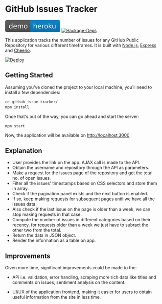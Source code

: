 # GitHub Issues Tracker

[![Demo on Heroku](./extra/demo.svg)](https://github-issues-tracker.herokuapp.com/) [![Hackage-Deps](https://img.shields.io/hackage-deps/v/lens.svg)](https://github.com/pskrunner14/github-issues-tracker/network/dependencies)

This application tracks the number of issues for any GitHub Public Repository for various different timeframes. It is built with [Node.js](https://nodejs.org/), [Express](https://expressjs.com/) and [Cheerio](https://cheerio.js.org/).

[![Deploy](https://www.herokucdn.com/deploy/button.png)](https://heroku.com/deploy)

## Getting Started

Assuming you've cloned the project to your local machine, you'll need to install a few dependencies:

```bash
cd github-issue-tracker/
npm install
```

Once that's out of the way, you can go ahead and start the server:

```bash
npm start
```

Now, the application will be available on [http://localhost:3000](http://localhost:3000/index.html)

## Explanation

- User provides the link on the app. AJAX call is made to the API.
- Obtain the username and repository through the API as parameters.
- Make a request for the issues page of the repository and get the total no. of open issues.
- Filter all the issues' timestamps based on CSS selectors and store them in array.
- Check if the pagination panel exists and the next button is enabled.
- If so, keep making requests for subsequent pages until we have all the issues data.
- Also check if the last issue on the page is older than a week, we can stop making requests in that case.
- Compute the number of issues in different categories based on their recency, for requests older than a week we just have to subract the other two from the total.
- Return the data in JSON object.
- Render the information as a table on app.

## Improvements

Given more time, significant improvements could be made to the:

- API i.e. validation, error handling, scraping more rich data like titles and comments on issues, sentiment analysis on the content.

- UI/UX of the application frontend, making it easier for users to obtain useful information from the site in less time.